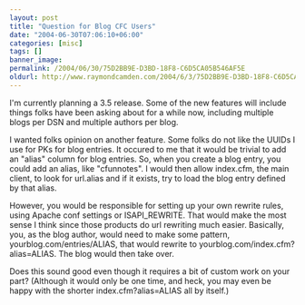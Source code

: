 ```yaml
---
layout: post
title: "Question for Blog CFC Users"
date: "2004-06-30T07:06:10+06:00"
categories: [misc]
tags: []
banner_image: 
permalink: /2004/06/30/75D2BB9E-D3BD-18F8-C6D5CA05B546AF5E
oldurl: http://www.raymondcamden.com/2004/6/3/75D2BB9E-D3BD-18F8-C6D5CA05B546AF5E
---
```


I'm currently planning a 3.5 release. Some of the new features will include things folks have been asking about for a while now, including multiple blogs per DSN and multiple authors per blog. 

I wanted folks opinion on another feature. Some folks do not like the UUIDs I use for PKs for blog entries. It occured to me that it would be trivial to add an "alias" column for blog entries. So, when you create a blog entry, you could add an alias, like "cfunnotes". I would then allow index.cfm, the main client, to look for url.alias and if it exists, try to load the blog entry defined by that alias. 

However, you would be responsible for setting up your own rewrite rules, using Apache conf settings or ISAPI_REWRITE. That would make the most sense I think since those products do url rewriting much easier. Basically, you, as the blog author, would need to make some pattern, yourblog.com/entries/ALIAS, that would rewrite to yourblog.com/index.cfm?alias=ALIAS. The blog would then take over.

Does this sound good even though it requires a bit of custom work on your part? (Although it would only be one time, and heck, you may even be happy with the shorter index.cfm?alias=ALIAS all by itself.)